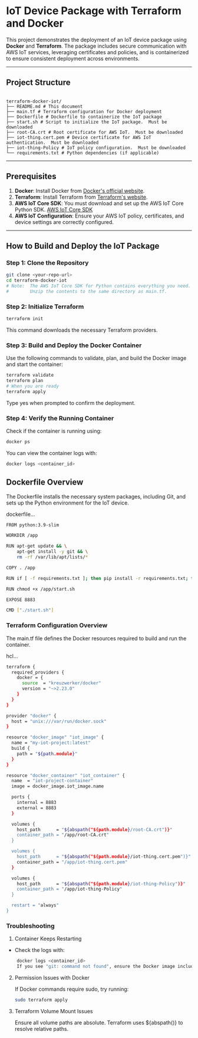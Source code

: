 # IoT Device Package with Terraform and Docker

This project demonstrates the deployment of an IoT device package using **Docker** and **Terraform**. The package includes secure communication with AWS IoT services, leveraging certificates and policies, and is containerized to ensure consistent deployment across environments.

---

## **Project Structure**
```

terraform-docker-iot/
├── README.md # This document 
├── main.tf # Terraform configuration for Docker deployment 
├── Dockerfile # Dockerfile to containerize the IoT package 
├── start.sh # Script to initialize the IoT package.  Must be downloaded
├── root-CA.crt # Root certificate for AWS IoT.  Must be downloaded 
├── iot-thing.cert.pem # Device certificate for AWS IoT authentication.  Must be downloaded 
├── iot-thing-Policy # IoT policy configuration.  Must be downloaded 
└── requirements.txt # Python dependencies (if applicable)

```

---

## **Prerequisites**

1. **Docker**: Install Docker from [Docker's official website](https://docs.docker.com/get-docker/).
2. **Terraform**: Install Terraform from [Terraform's website](https://www.terraform.io/downloads).
3. **AWS IoT Core SDK**: You must download and set up the AWS IoT Core Python SDK. [AWS IoT Core SDK](https://us-east-2.console.aws.amazon.com/iot/home?region=us-east-2#/connectdevice)
4. **AWS IoT Configuration**: Ensure your AWS IoT policy, certificates, and device settings are correctly configured.

---

## **How to Build and Deploy the IoT Package**

### **Step 1: Clone the Repository**

```bash
git clone <your-repo-url>
cd terraform-docker-iot
# Note:  The AWS IoT Core SDK for Python contains everything you need.  
#        Unzip the contents to the same directory as main.tf.  
```

### **Step 2: Initialize Terraform**

```bash
terraform init
```
This command downloads the necessary Terraform providers.

### **Step 3: Build and Deploy the Docker Container**

Use the following commands to validate, plan, and build the Docker image and start the container:

```bash
terraform validate
terraform plan
# When you are ready
terraform apply
```
Type yes when prompted to confirm the deployment.

### **Step 4: Verify the Running Container**

Check if the container is running using:
```bash
docker ps
```
You can view the container logs with:

```bash
docker logs <container_id>
```
## Dockerfile Overview

The Dockerfile installs the necessary system packages, including Git, and sets up the Python environment for the IoT device.

dockerfile...
```bash
FROM python:3.9-slim

WORKDIR /app

RUN apt-get update && \
    apt-get install -y git && \
    rm -rf /var/lib/apt/lists/*

COPY . /app

RUN if [ -f requirements.txt ]; then pip install -r requirements.txt; fi

RUN chmod +x /app/start.sh

EXPOSE 8883

CMD ["./start.sh"]
```
### Terraform Configuration Overview

The main.tf file defines the Docker resources required to build and run the container.

hcl...
```bash
terraform {
  required_providers {
    docker = {
      source  = "kreuzwerker/docker"
      version = "~>2.23.0"
    }
  }
}

provider "docker" {
  host = "unix:///var/run/docker.sock"
}

resource "docker_image" "iot_image" {
  name = "my-iot-project:latest"
  build {
    path = "${path.module}"
  }
}

resource "docker_container" "iot_container" {
  name  = "iot-project-container"
  image = docker_image.iot_image.name

  ports {
    internal = 8883
    external = 8883
  }

  volumes {
    host_path      = "${abspath("${path.module}/root-CA.crt")}"
    container_path = "/app/root-CA.crt"
  }

  volumes {
    host_path      = "${abspath("${path.module}/iot-thing.cert.pem")}"
    container_path = "/app/iot-thing.cert.pem"
  }

  volumes {
    host_path      = "${abspath("${path.module}/iot-thing-Policy")}"
    container_path = "/app/iot-thing-Policy"
  }

  restart = "always"
}
```

### Troubleshooting
1. Container Keeps Restarting

- Check the logs with:

```bash
    docker logs <container_id>
    If you see "git: command not found", ensure the Docker image includes Git (as demonstrated in the Dockerfile).
```
2. Permission Issues with Docker

    If Docker commands require sudo, try running:

    ```bash
    sudo terraform apply

3. Terraform Volume Mount Issues

    Ensure all volume paths are absolute. Terraform uses ${abspath()} to resolve relative paths.
